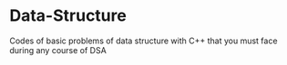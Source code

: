 # Data-Structure
Codes of basic problems of data structure with C++ that you must face during any course of DSA
